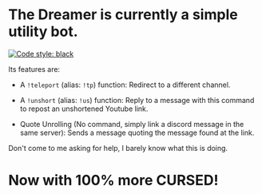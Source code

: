 # The Dreamer is currently a simple utility bot.

[![Code style: black](https://img.shields.io/badge/code%20style-black-000000.svg)](https://github.com/psf/black)

Its features are:
- A `!teleport` (alias: `!tp`) function:
Redirect to a different channel.
- A `!unshort` (alias: `!us`) function:
Reply to a message with this command to repost an unshortened Youtube link.

- Quote Unrolling (No command, simply link a discord message in the same server):
Sends a message quoting the message found at the link.


Don't come to me asking for help, I barely know what this is doing.

# Now with 100% more CURSED!
